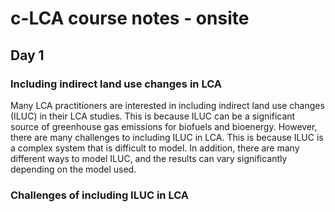 # c-LCA course notes - onsite

## Day 1
### Including indirect land use changes in LCA

Many LCA practitioners are interested in including indirect land use changes (ILUC) in their LCA studies. This is because ILUC can be a significant source of greenhouse gas emissions for biofuels and bioenergy. However, there are many challenges to including ILUC in LCA. This is because ILUC is a complex system that is difficult to model. In addition, there are many different ways to model ILUC, and the results can vary significantly depending on the model used.

### Challenges of including ILUC in LCA


